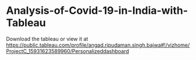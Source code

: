 # Analysis-of-Covid-19-in-India-with-Tableau


Download the tableau or view it at https://public.tableau.com/profile/angad.ripudaman.singh.bajwa#!/vizhome/ProjectC_15931623589960/Personalizeddashboard
